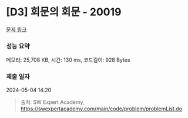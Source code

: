 # [D3] 회문의 회문 - 20019 

[문제 링크](https://swexpertacademy.com/main/code/problem/problemDetail.do?contestProbId=AY2hjCWKbykDFATh) 

### 성능 요약

메모리: 25,708 KB, 시간: 130 ms, 코드길이: 928 Bytes

### 제출 일자

2024-05-04 14:20



> 출처: SW Expert Academy, https://swexpertacademy.com/main/code/problem/problemList.do